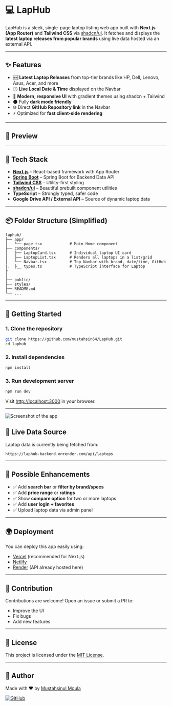 
# 💻 LapHub

LapHub is a sleek, single-page laptop listing web app built with **Next.js (App Router)** and **Tailwind CSS** via [shadcn/ui](https://ui.shadcn.com/). It fetches and displays the **latest laptop releases from popular brands** using live data hosted via an external API.

---

## ✨ Features

- 🆕 **Latest Laptop Releases** from top-tier brands like HP, Dell, Lenovo, Asus, Acer, and more
- 🕒 **Live Local Date & Time** displayed on the Navbar
- 🎨 **Modern, responsive UI** with gradient themes using shadcn + Tailwind
- 🌑 Fully **dark mode friendly**
- 🌐 Direct **GitHub Repository link** in the Navbar
- ⚡ Optimized for **fast client-side rendering**

---

## 📸 Preview


---

## 🧰 Tech Stack

- **[Next.js](https://nextjs.org/)** – React-based framework with App Router
- **[Spring Boot](https://spring.io/projects/spring-boot/)** – Spring Boot for Backend Data API
- **[Tailwind CSS](https://tailwindcss.com/)** – Utility-first styling
- **[shadcn/ui](https://ui.shadcn.com/)** – Beautiful prebuilt component utilities
- **TypeScript** – Strongly typed, safer code
- **Google Drive API / External API** – Source of dynamic laptop data

---

## 📦 Folder Structure (Simplified)

```
laphub/
├── app/
│   └── page.tsx            # Main Home component
├── components/
│   ├── LaptopCard.tsx      # Individual laptop UI card
│   ├── LaptopList.tsx      # Renders all laptops in a list/grid
│   └── Navbar.tsx          # Top Navbar with brand, date/time, GitHub
|.  ├__ types.ts            # TypeScript interface for Laptop
├
│               
├── public/
├── styles/
├── README.md
└── ...
```

---

## 🚀 Getting Started

### 1. Clone the repository

```bash
git clone https://github.com/mustahsin64/LapHub.git
cd laphub
```

### 2. Install dependencies

```bash
npm install
```

### 3. Run development server

```bash
npm run dev
```

Visit [http://localhost:3000](http://localhost:3000) in your browser.

---

![Screenshot of the app](public/images/page1.png)

## 🔗 Live Data Source

Laptop data is currently being fetched from:

```
https://laphub-backend.onrender.com/api/laptops
```

---

## 🧠 Possible Enhancements

- ✅ Add **search bar** or **filter by brand/specs**
- ✅ Add **price range** or **ratings**
- ✅ Show **compare option** for two or more laptops
- ✅ Add **user login + favorites**
- ✅ Upload laptop data via admin panel

---

## 🌍 Deployment

You can deploy this app easily using:

- [Vercel](https://vercel.com/) (recommended for Next.js)
- [Netlify](https://netlify.com/)
- [Render](https://render.com/) (API already hosted here)

---

## 🤝 Contribution

Contributions are welcome! Open an issue or submit a PR to:

- Improve the UI
- Fix bugs
- Add new features

---

## 📄 License

This project is licensed under the [MIT License](LICENSE).

---

## 👤 Author

Made with ❤️ by [Mustahsinul Moula](https://github.com/mustahsin64/)

[![GitHub](https://img.shields.io/badge/View%20on-GitHub-black?logo=github)](https://github.com/mustahsin64/LapHub)
